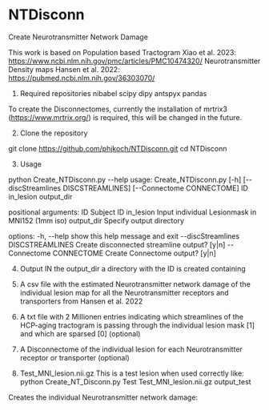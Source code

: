 # NTDisconn
Create Neurotransmitter Network Damage

This work is based on 
Population based Tractogram Xiao et al. 2023: https://www.ncbi.nlm.nih.gov/pmc/articles/PMC10474320/
Neurotransmitter Density maps Hansen et al. 2022: https://pubmed.ncbi.nlm.nih.gov/36303070/


1. Required repositories 
nibabel
scipy
dipy
antspyx
pandas

To create the Disconnectomes, currently the installation of mrtrix3 (https://www.mrtrix.org/) is required, this will be changed in the future.

2. Clone the repository

git clone https://github.com/phjkoch/NTDisconn.git
cd NTDisconn


3. Usage

python Create_NTDisconn.py --help
usage: Create_NTDisconn.py [-h] [--discStreamlines DISCSTREAMLINES]
                           [--Connectome CONNECTOME]
                           ID in_lesion output_dir

positional arguments:
  ID                    Subject ID
  in_lesion             Input individual Lesionmask in MNI152 (1mm iso)
  output_dir            Specify output directory

options:
  -h, --help            show this help message and exit
  --discStreamlines DISCSTREAMLINES
                        Create disconnected streamline output? [y|n]
  --Connectome CONNECTOME
                        Create Connectome output? [y|n]
 
4. Output
IN the output_dir a directory with the ID is created containing
1. A csv file with the estimated Neurotransmitter network damage of the individual lesion map for all the Neurotransmitter receptors and transporters from Hansen et al. 2022
2. A txt file with 2 Millionen entries indicating which streamlines of the HCP-aging tractogram is passing through the individual lesion mask [1] and which are sparsed [0] (optional)
3. A Disconnectome of the individual lesion for each Neurotransmitter receptor or transporter (optional)

5. Test_MNI_lesion.nii.gz
This is a test lesion when used correctly like: 
python Create_NT_Disconn.py Test Test_MNI_lesion.nii.gz output_test

Creates the individual Neurotransmitter network damage:


